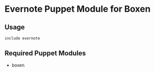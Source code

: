 # Evernote Puppet Module for Boxen

## Usage

```puppet
include evernote
```

## Required Puppet Modules

* boxen

